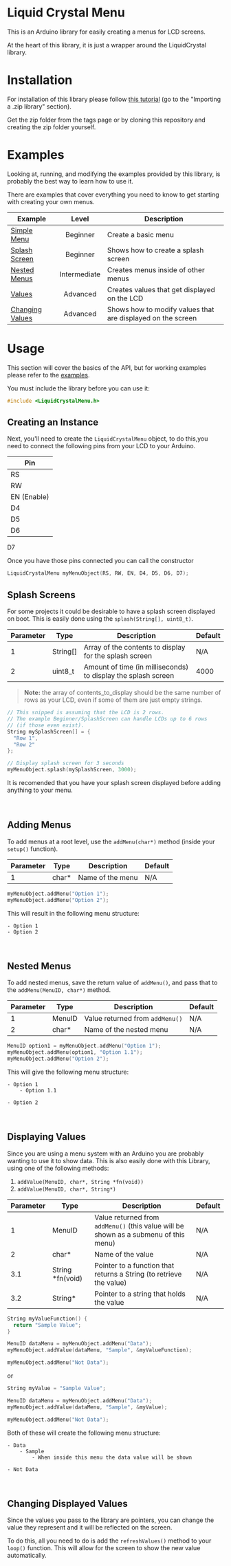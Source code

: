 # Liquid Crystal Menu
This is an Arduino library for easily creating a menus for LCD screens.

At the heart of this library, it is just a wrapper around the LiquidCrystal library.


# Installation
For installation of this library please follow [this tutorial](https://www.arduino.cc/en/Guide/Libraries) (go to the "Importing a .zip library" section).

Get the zip folder from the tags page or by cloning this repository and creating the zip folder yourself.


# Examples
Looking at, running, and modifying the examples provided by this library, is probably
the best way to learn how to use it.

There are examples that cover everything you need to know to get starting with
creating your own menus.

Example | Level | Description |
--------|:-------:|-------------|
[Simple Menu](examples/Beginner/SimpleMenu/SimpleMenu.ino) | Beginner | Create a basic menu |
[Splash Screen](examples/Beginner/SplashScreen/SplashScreen.ino) | Beginner | Shows how to create a splash screen |
[Nested Menus](examples/Intermediate/NestedMenus/NestedMenus.ino) | Intermediate | Creates menus inside of other menus |
[Values](examples/Advanced/Values/Values.ino) | Advanced | Creates values that get displayed on the LCD |
[Changing Values](examples/Advanced/ChangingValues/ChangingValues.ino) | Advanced | Shows how to modify values that are displayed on the screen |

# Usage
This section will cover the basics of the API, but for working examples please refer to the [examples](examples/).

You must include the library before you can use it:
```c
#include <LiquidCrystalMenu.h>
```

## Creating an Instance
Next, you'll need to create the `LiquidCrystalMenu` object, to do this,you need to connect the following pins from your LCD to your Arduino.

Pin |
----|
RS |
RW |
EN (Enable) |
D4 |
D5 |
D6 |
D7

Once you have those pins connected you can call the constructor
```c
LiquidCrystalMenu myMenuObject(RS, RW, EN, D4, D5, D6, D7);
```

## Splash Screens
For some projects it could be desirable to have a splash screen displayed on boot. This is easily done using the `splash(String[], uint8_t)`.

Parameter | Type | Description | Default |
----------|------|------------| ---------|
1 | String[] | Array of the contents to display for the splash screen | N/A |
2 | uint8_t | Amount of time (in milliseconds) to display the splash screen | 4000 |

> **Note:** the array of contents_to_display should be the same number of rows as your
LCD, even if some of them are just empty strings.

```c
// This snipped is assuming that the LCD is 2 rows.
// The example Beginner/SplashScreen can handle LCDs up to 6 rows
// (if those even exist).
String mySplashScreen[] = {
  "Row 1",
  "Row 2"
};

// Display splash screen for 3 seconds
myMenuObject.splash(mySplashScreen, 3000);
```

It is recomended that you have your splash screen displayed before adding anything
to your menu.

&nbsp;

## Adding Menus
To add menus at a root level, use the `addMenu(char*)` method (inside your `setup()` function).

Parameter | Type | Description | Default |
----------|------|-------------|---------|
1 | char* | Name of the menu | N/A |



```c
myMenuObject.addMenu("Option 1");
myMenuObject.addMenu("Option 2");
```

This will result in the following menu structure:
```
- Option 1
- Option 2
```

&nbsp;

## Nested Menus
To add nested menus, save the return value of `addMenu()`, and pass that to the `addMenu(MenuID, char*)` method.

Parameter | Type | Description | Default |
----------|------|-------------|---------|
1 | MenuID | Value returned from `addMenu()` | N/A |
2 | char* | Name of the nested menu | N/A |



```c
MenuID option1 = myMenuObject.addMenu("Option 1");
myMenuObject.addMenu(option1, "Option 1.1");
myMenuObject.addMenu("Option 2");
```

This will give the following menu structure:
```
- Option 1
    - Option 1.1

- Option 2
```

&nbsp;

## Displaying Values
Since you are using a menu system with an Arduino you are probably wanting to
use it to show data. This is also easily done with this Library, using one of the
following methods:

1. `addValue(MenuID, char*, String *fn(void))`
2. `addValue(MenuID, char*, String*)`

Parameter | Type | Description | Default |
----------|------|-------------|---------|
1 | MenuID | Value returned from `addMenu()` (this value will be shown as a submenu of this menu) | N/A |
2 | char* | Name of the value | N/A |
3.1 | String *fn(void) | Pointer to a function that returns a String (to retrieve the value) | N/A |
3.2 | String* | Pointer to a string that holds the value | N/A |


```c
String myValueFunction() {
  return "Sample Value";
}

MenuID dataMenu = myMenuObject.addMenu("Data");
myMenuObject.addValue(dataMenu, "Sample", &myValueFunction);

myMenuObject.addMenu("Not Data");
```

or

```c
String myValue = "Sample Value";

MenuID dataMenu = myMenuObject.addMenu("Data");
myMenuObject.addValue(dataMenu, "Sample", &myValue);

myMenuObject.addMenu("Not Data");
```

Both of these will create the following menu structure:
```
- Data
    - Sample
        - When inside this menu the data value will be shown

- Not Data
```

&nbsp;

## Changing Displayed Values
Since the values you pass to the library are pointers, you can change the value they
represent and it will be reflected on the screen.

To do this, all you need to do is add the `refreshValues()` method to your `loop()` function.
This will allow for the screen to show the new value automatically.






